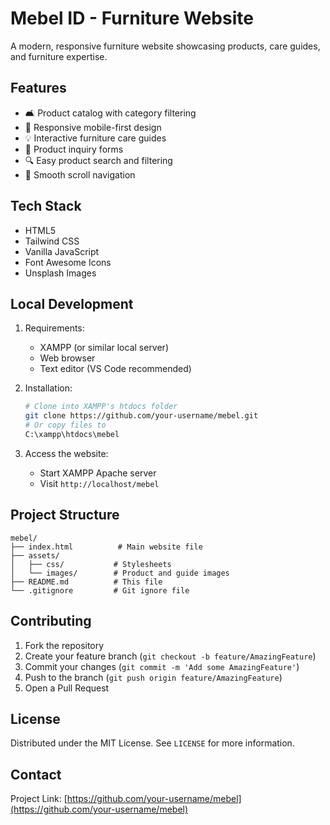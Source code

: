 # Mebel ID - Furniture Website

A modern, responsive furniture website showcasing products, care guides, and furniture expertise.

## Features

- 🛋️ Product catalog with category filtering
- 📱 Responsive mobile-first design
- 💡 Interactive furniture care guides
- 📝 Product inquiry forms
- 🔍 Easy product search and filtering
- 🎯 Smooth scroll navigation

## Tech Stack

- HTML5
- Tailwind CSS
- Vanilla JavaScript
- Font Awesome Icons
- Unsplash Images

## Local Development

1. Requirements:
   - XAMPP (or similar local server)
   - Web browser
   - Text editor (VS Code recommended)

2. Installation:
   ```bash
   # Clone into XAMPP's htdocs folder
   git clone https://github.com/your-username/mebel.git
   # Or copy files to
   C:\xampp\htdocs\mebel
   ```

3. Access the website:
   - Start XAMPP Apache server
   - Visit `http://localhost/mebel`

## Project Structure

```
mebel/
├── index.html          # Main website file
├── assets/            
│   ├── css/           # Stylesheets
│   └── images/        # Product and guide images
├── README.md          # This file
└── .gitignore         # Git ignore file
```

## Contributing

1. Fork the repository
2. Create your feature branch (`git checkout -b feature/AmazingFeature`)
3. Commit your changes (`git commit -m 'Add some AmazingFeature'`)
4. Push to the branch (`git push origin feature/AmazingFeature`)
5. Open a Pull Request

## License

Distributed under the MIT License. See `LICENSE` for more information.

## Contact

Project Link: [https://github.com/your-username/mebel](https://github.com/your-username/mebel)